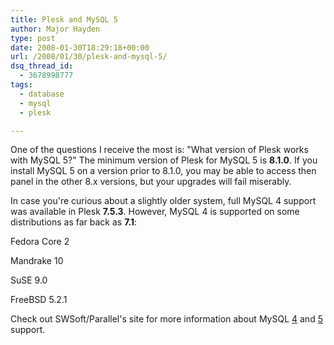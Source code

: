 ```yaml
---
title: Plesk and MySQL 5
author: Major Hayden
type: post
date: 2008-01-30T18:29:18+00:00
url: /2008/01/30/plesk-and-mysql-5/
dsq_thread_id:
  - 3678998777
tags:
  - database
  - mysql
  - plesk

---
```

One of the questions I receive the most is: "What version of Plesk works with MySQL 5?" The minimum version of Plesk for MySQL 5 is **8.1.0**. If you install MySQL 5 on a version prior to 8.1.0, you may be able to access then panel in the other 8.x versions, but your upgrades will fail miserably.

In case you're curious about a slightly older system, full MySQL 4 support was available in Plesk **7.5.3**. However, MySQL 4 is supported on some distributions as far back as **7.1**:

Fedora Core 2

Mandrake 10

SuSE 9.0

FreeBSD 5.2.1

Check out SWSoft/Parallel's site for more information about MySQL [4][1] and [5][2] support.

 [1]: http://kb.swsoft.com/en/305
 [2]: http://kb.swsoft.com/en/1792
